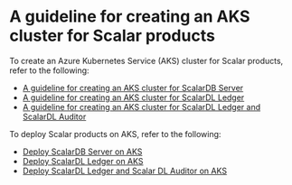 # A guideline for creating an AKS cluster for Scalar products

To create an Azure Kubernetes Service (AKS) cluster for Scalar products, refer to the following:

* [A guideline for creating an AKS cluster for ScalarDB Server](./CreateAKSClusterForScalarDB.md)
* [A guideline for creating an AKS cluster for ScalarDL Ledger](./CreateAKSClusterForScalarDL.md)
* [A guideline for creating an AKS cluster for ScalarDL Ledger and ScalarDL Auditor](./CreateAKSClusterForScalarDLAuditor.md)

To deploy Scalar products on AKS, refer to the following:

* [Deploy ScalarDB Server on AKS](./ManualDeploymentGuideScalarDBServerOnAKS.md)
* [Deploy ScalarDL Ledger on AKS](./ManualDeploymentGuideScalarDLOnAKS.md)
* [Deploy ScalarDL Ledger and Scalar DL Auditor on AKS](./ManualDeploymentGuideScalarDLAuditorOnAKS.md)
